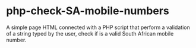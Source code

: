# php-check-SA-mobile-numbers
A simple page HTML connected with a PHP script that perform a validation of a string typed by the user, check if is a valid South African mobile number.
